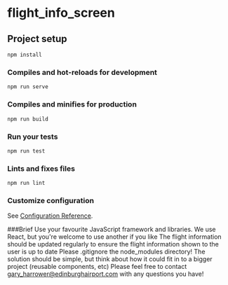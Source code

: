 # flight_info_screen

## Project setup
```
npm install
```
### Compiles and hot-reloads for development
```
npm run serve
```
### Compiles and minifies for production
```
npm run build
```
### Run your tests
```
npm run test
```
### Lints and fixes files
```
npm run lint
```
### Customize configuration
See [Configuration Reference](https://cli.vuejs.org/config/).

###Brief
Use your favourite JavaScript framework and libraries. We use React, but you're welcome to use another if you like
The flight information should be updated regularly to ensure the flight information shown to the user is up to date
Please .gitignore the node_modules directory!
The solution should be simple, but think about how it could fit in to a bigger project (reusable components, etc)
Please feel free to contact gary_harrower@edinburghairport.com with any questions you have!
